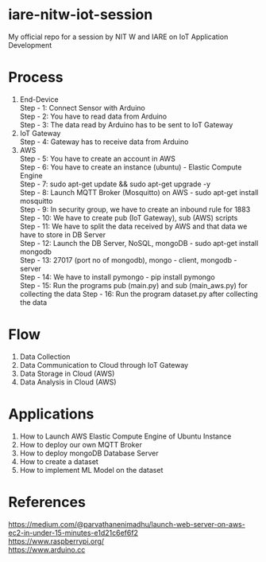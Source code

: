 # iare-nitw-iot-session
My official repo for a session by NIT W and IARE on IoT Application Development

# Process
1. End-Device <br/>
Step - 1: Connect Sensor with Arduino <br/>
Step - 2: You have to read data from Arduino <br/>
Step - 3: The data read by Arduino has to be sent to IoT Gateway <br/> 
2. IoT Gateway <br/>
Step - 4: Gateway has to receive data from Arduino <br/>
3. AWS <br/>
Step - 5: You have to create an account in AWS <br/>
Step - 6: You have to create an instance (ubuntu) - Elastic Compute Engine <br/>
Step - 7: sudo apt-get update && sudo apt-get upgrade -y <br/>
Step - 8: Launch MQTT Broker (Mosquitto) on AWS - sudo apt-get install mosquitto <br/>
Step - 9: In security group, we have to create an inbound rule for 1883 <br/>
Step - 10: We have to create pub (IoT Gateway), sub (AWS) scripts  <br/>
Step - 11: We have to split the data received by AWS and that data we have to store in DB Server <br/>
Step - 12: Launch the DB Server, NoSQL, mongoDB - sudo apt-get install mongodb <br/> 
Step - 13: 27017 (port no of mongodb), mongo - client, mongodb - server <br/>
Step - 14: We have to install pymongo - pip install pymongo <br/>
Step - 15: Run the programs pub (main.py) and sub (main_aws.py) for collecting the data
Step - 16: Run the program dataset.py after collecting the data

# Flow
1. Data Collection
2. Data Communication to Cloud through IoT Gateway
3. Data Storage in Cloud (AWS)
4. Data Analysis in Cloud (AWS)

# Applications

1. How to Launch AWS Elastic Compute Engine of Ubuntu Instance
2. How to deploy our own MQTT Broker
3. How to deploy mongoDB Database Server
4. How to create a dataset
5. How to implement ML Model on the dataset


# References
https://medium.com/@parvathanenimadhu/launch-web-server-on-aws-ec2-in-under-15-minutes-e1d21c6ef6f2 <br/>
https://www.raspberrypi.org/ <br/>
https://www.arduino.cc <br/>
